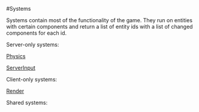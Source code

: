 #Systems

Systems contain most of the functionality of the game. They run on entities with certain components and return a list of entity ids with a list of changed components for each id.

Server-only systems:

[Physics](SystemPhysics.md)

[ServerInput](SystemServerInput.md)


Client-only systems:

[Render](Client/SystemRender.md)


Shared systems:

